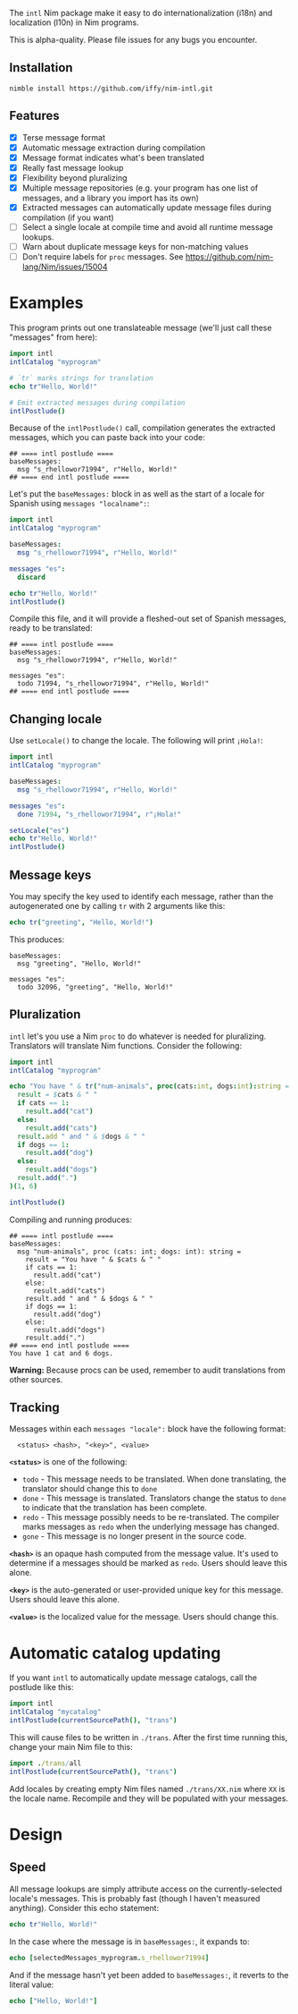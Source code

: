 The `intl` Nim package make it easy to do internationalization (i18n) and localization (l10n) in Nim programs.

This is alpha-quality.  Please file issues for any bugs you encounter.

## Installation

```
nimble install https://github.com/iffy/nim-intl.git
```

## Features

- [x] Terse message format
- [x] Automatic message extraction during compilation
- [x] Message format indicates what's been translated
- [x] Really fast message lookup
- [x] Flexibility beyond pluralizing
- [x] Multiple message repositories (e.g. your program has one list of messages, and a library you import has its own)
- [x] Extracted messages can automatically update message files during compilation (if you want)
- [ ] Select a single locale at compile time and avoid all runtime message lookups.
- [ ] Warn about duplicate message keys for non-matching values
- [ ] Don't require labels for `proc` messages.  See <https://github.com/nim-lang/Nim/issues/15004>

# Examples

This program prints out one translateable message (we'll just call these "messages" from here):

```nim
import intl
intlCatalog "myprogram"

# `tr` marks strings for translation
echo tr"Hello, World!"

# Emit extracted messages during compilation
intlPostlude()
```

Because of the `intlPostlude()` call, compilation generates the extracted messages, which you can paste back into your code:

```
## ==== intl postlude ====
baseMessages:
  msg "s_rhellowor71994", r"Hello, World!"
## ==== end intl postlude ====
```

Let's put the `baseMessages:` block in as well as the start of a locale for Spanish using `messages "localname":`:

```nim
import intl
intlCatalog "myprogram"

baseMessages:
  msg "s_rhellowor71994", r"Hello, World!"

messages "es":
  discard

echo tr"Hello, World!"
intlPostlude()
```

Compile this file, and it will provide a fleshed-out set of Spanish messages, ready to be translated:

```
## ==== intl postlude ====
baseMessages:
  msg "s_rhellowor71994", r"Hello, World!"

messages "es":
  todo 71994, "s_rhellowor71994", r"Hello, World!"
## ==== end intl postlude ====
```

## Changing locale

Use `setLocale()` to change the locale.  The following will print `¡Hola!`:

```nim
import intl
intlCatalog "myprogram"

baseMessages:
  msg "s_rhellowor71994", r"Hello, World!"

messages "es":
  done 71994, "s_rhellowor71994", r"¡Hola!"

setLocale("es")
echo tr"Hello, World!"
intlPostlude()
```

## Message keys

You may specify the key used to identify each message, rather than the autogenerated one by calling `tr` with 2 arguments like this:

```nim
echo tr("greeting", "Hello, World!")
```

This produces:

```
baseMessages:
  msg "greeting", "Hello, World!"

messages "es":
  todo 32096, "greeting", "Hello, World!"
```

## Pluralization

`intl` let's you use a Nim `proc` to do whatever is needed for pluralizing.  Translators will translate Nim functions.  Consider the following:

```nim
import intl
intlCatalog "myprogram"

echo "You have " & tr("num-animals", proc(cats:int, dogs:int):string =
  result = $cats & " "
  if cats == 1:
    result.add("cat")
  else:
    result.add("cats")
  result.add " and " & $dogs & " "
  if dogs == 1:
    result.add("dog")
  else:
    result.add("dogs")
  result.add(".")
)(1, 6)

intlPostlude()
```

Compiling and running produces:

```
## ==== intl postlude ====
baseMessages:
  msg "num-animals", proc (cats: int; dogs: int): string =
    result = "You have " & $cats & " "
    if cats == 1:
      result.add("cat")
    else:
      result.add("cats")
    result.add " and " & $dogs & " "
    if dogs == 1:
      result.add("dog")
    else:
      result.add("dogs")
    result.add(".")
## ==== end intl postlude ====
You have 1 cat and 6 dogs.
```

**Warning:** Because procs can be used, remember to audit translations from other sources.

## Tracking 

Messages within each `messages "locale":` block have the following format:

```
  <status> <hash>, "<key>", <value>
```

**`<status>`** is one of the following:

- `todo` - This message needs to be translated.  When done translating, the translator should change this to `done`
- `done` - This message is translated.  Translators change the status to `done` to indicate that the translation has been complete.
- `redo` - This message possibly needs to be re-translated.  The compiler marks messages as `redo` when the underlying message has changed.
- `gone` - This message is no longer present in the source code.

**`<hash>`** is an opaque hash computed from the message value.  It's used to determine if a messages should be marked as `redo`.  Users should leave this alone.

**`<key>`** is the auto-generated or user-provided unique key for this message.  Users should leave this alone.

**`<value>`** is the localized value for the message.  Users should change this.

# Automatic catalog updating

If you want `intl` to automatically update message catalogs, call the postlude like this:

```nim
import intl
intlCatalog "mycatalog"
intlPostlude(currentSourcePath(), "trans")
```

This will cause files to be written in `./trans`.  After the first time running this, change your main Nim file to this:

```nim
import ./trans/all
intlPostlude(currentSourcePath(), "trans")
```

Add locales by creating empty Nim files named `./trans/XX.nim` where `XX` is the locale name.  Recompile and they will be populated with your messages.

# Design

## Speed

All message lookups are simply attribute access on the currently-selected locale's messages.  This is probably fast (though I haven't measured anything).  Consider this echo statement:

```nim
echo tr"Hello, World!"
```

In the case where the message is in `baseMessages:`, it expands to:

```nim
echo [selectedMessages_myprogram.s_rhellowor71994]
```

And if the message hasn't yet been added to `baseMessages:`, it reverts to the literal value:

```nim
echo ["Hello, World!"]
```
